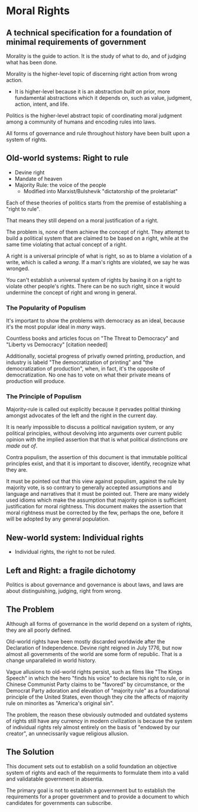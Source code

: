 # Moral Rights

## A technical specification for a foundation of minimal requirements of government

Morality is the guide to action. It is the study of what to do, and of judging what has been done.

Morality is the higher-level topic of discerning right action from wrong action.

* It is higher-level because it is an abstraction _built on_ prior, more fundamental abstractions which it depends on, such as value, judgment, action, intent, and life.

Politics is the higher-level abstract topic of coordinating moral judgment among a community of humans and encoding rules into laws.

All forms of governance and rule throughout history have been built upon a system of rights.

## Old-world systems: Right to rule

- Devine right
- Mandate of heaven
- Majority Rule: the voice of the people
    - Modified into Marxist/Bulshevik "dictatorship of the proletariat"

Each of these theories of politics starts from the premise of establishing a "right to rule".

That means they still depend on a moral justification of a right.

The problem is, none of them achieve the concept of right. They attempt to build a political system that are claimed to be based on a right, while at the same time violating that actual concept of a right.

A right is a universal principle of what is right, so as to blame a violation of a write, which is called a _wrong_. If a man's rights are violated, we say he was wronged.

You can't establish a universal system of rights by basing it on a right to violate other people's rights. There can be no such right, since it would undermine the concept of right and wrong in general.

### The Popularity of Populism

It's important to show the problems with democracy as an ideal, because it's the most popular ideal in _many_ ways.

Countless books and articles focus on "The Threat to Democracy" and "Liberty vs Democracy" [citation needed]

Additionally, societal progress of privatly owned printing, production, and industry is labeld "The democratization of printing" and "the democratization of production", when, in fact, it's the opposite of democratization. No one has to vote on what their private means of production will produce.

### The Principle of Populism

Majority-rule is called out explicitly because it pervades politial thinking amongst advocates of the left and the right in the current day.

It is nearly impossible to discuss a political navigation system, or any political principles, without devolving into arguments over current public opinion with the implied assertion that that is what political distinctions _are made out of_.

Contra populism, the assertion of this document is that immutable political principles exist, and that it is important to discover, identify, recognize what they are.

It must be pointed out that this view against populism, against the rule by majority vote, is so contrary to generally accepted assumptions and language and narratives that it must be pointed out. There are many widely used idioms which make the assumption that majority opinion is sufficient justification for moral rightness. This document makes the assertion that moral rightness must be corrected by the few, perhaps the one, before it will be adopted by any general population.


## New-world system: Individual rights

- Individual rights, the right to not be ruled.

## Left and Right: a fragile dichotomy

Politics is about governance and governance is about laws, and laws are about distinguishing, judging, right from wrong.

## The Problem

Although all forms of governance in the world depend on a system of rights, they are all poorly defined.

Old-world rights have been mostly discarded worldwide after the Declaration of Independence. Devine right reigned in July 1776, but now almost all governments of the world are some form of republic. That is a change unparalleled in world history.

Vague allusions to old-world rights persist, such as films like "The Kings Speech" in which the hero "finds his voice" to declare his right to rule, or in Chinese Communist Party claims to be "favored" by circumstance, or the Democrat Party adoration and elevation of "majority rule" as a foundational principle of the United States, even though they cite the affects of majority rule on minorites as "America's original sin".

The problem, the reason these obviously outmoded and outdated systems of rights still have any currency in modern civilization is because the system of individual rights rely almost entirely on the basis of "endowed by our creator", an unnecissarily vague religious allusion.

## The Solution

This document sets out to establish on a solid foundation an objective system of rights and each of the requirments to formulate them into a valid and validatable government in absentia.

The primary goal is not to establish a government but to establish the requirements for a proper government and to provide a document to which candidates for governments can subscribe.
